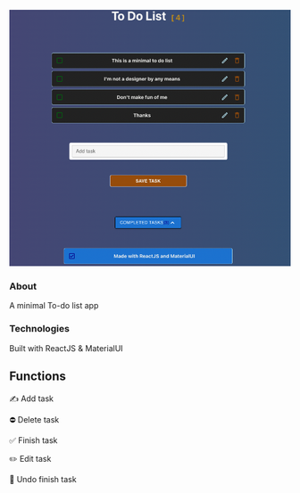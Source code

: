 <p>
  <a href="http://zubyj.me/projects/to-do-list/">
    <img src="./public/screenshot.png">
  </a>
</p>

### About

A minimal To-do list app

### Technologies

Built with ReactJS & MaterialUI

## Functions

:writing_hand: Add task

:no_entry: Delete task

:white_check_mark: Finish task

:pencil2:	Edit task

:no_entry_sign: Undo finish task	
